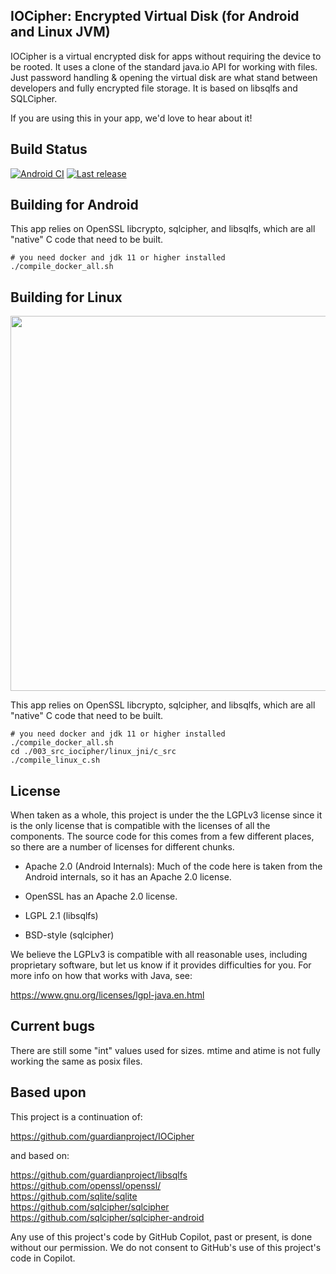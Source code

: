 IOCipher: Encrypted Virtual Disk (for Android and Linux JVM)
------------------------------------------------------------

IOCipher is a virtual encrypted disk for apps without requiring the device to
be rooted. It uses a clone of the standard java.io API for working with
files. Just password handling & opening the virtual disk are what stand
between developers and fully encrypted file storage. It is based on libsqlfs
and SQLCipher.

If you are using this in your app, we'd love to hear about it!

Build Status
------------

[![Android CI](https://github.com/zoff99/iocipher_pack/workflows/build/badge.svg)](https://github.com/zoff99/iocipher_pack/actions?query=workflow%3A%22build%22)
[![Last release](https://img.shields.io/github/v/release/zoff99/iocipher_pack)](https://github.com/zoff99/iocipher_pack/releases/latest)


Building for Android
--------------------

This app relies on OpenSSL libcrypto, sqlcipher, and libsqlfs, which
are all "native" C code that need to be built.

```
# you need docker and jdk 11 or higher installed
./compile_docker_all.sh
```

Building for Linux
------------------

<img src="https://github.com/zoff99/iocipher_pack/releases/download/nightly/package-screenshot-linux-deb.png" height="600"></a>

This app relies on OpenSSL libcrypto, sqlcipher, and libsqlfs, which
are all "native" C code that need to be built.

```
# you need docker and jdk 11 or higher installed
./compile_docker_all.sh
cd ./003_src_iocipher/linux_jni/c_src
./compile_linux_c.sh
```


License
-------

When taken as a whole, this project is under the the LGPLv3 license
since it is the only license that is compatible with the licenses of
all the components.  The source code for this comes from a few
different places, so there are a number of licenses for different
chunks.

* Apache 2.0 (Android Internals): Much of the code here is taken from
  the Android internals, so it has an Apache 2.0 license.

* OpenSSL has an Apache 2.0 license.

* LGPL 2.1 (libsqlfs)

* BSD-style (sqlcipher)

We believe the LGPLv3 is compatible with all reasonable uses, including
proprietary software, but let us know if it provides difficulties for you.
For more info on how that works with Java, see:

https://www.gnu.org/licenses/lgpl-java.en.html

Current bugs
------------

There are still some "int" values used for sizes.
mtime and atime is not fully working the same as posix files.


Based upon
----------

This project is a continuation of:

https://github.com/guardianproject/IOCipher

and based on:

https://github.com/guardianproject/libsqlfs<br>
https://github.com/openssl/openssl/<br>
https://github.com/sqlite/sqlite<br>
https://github.com/sqlcipher/sqlcipher<br>
https://github.com/sqlcipher/sqlcipher-android<br>



Any use of this project's code by GitHub Copilot, past or present, is done
without our permission.  We do not consent to GitHub's use of this project's
code in Copilot.

